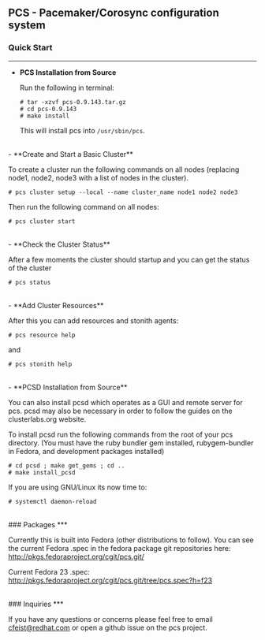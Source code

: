 ## PCS - Pacemaker/Corosync configuration system


### Quick Start
***


- **PCS Installation from Source**

   Run the following in terminal:

   ```shell
   # tar -xzvf pcs-0.9.143.tar.gz
   # cd pcs-0.9.143
   # make install
   ```

   This will install pcs into `/usr/sbin/pcs`.

<br />
- **Create and Start a Basic Cluster**

   To create a cluster run the following commands on all nodes (replacing node1, node2, node3 with a list of nodes in the cluster).

   ```shell
   # pcs cluster setup --local --name cluster_name node1 node2 node3
   ```

   Then run the following command on all nodes:

   ```shell
   # pcs cluster start
   ```

<br />
- **Check the Cluster Status**

   After a few moments the cluster should startup and you can get the status of the cluster

   ```shell
   # pcs status
   ```

<br />
- **Add Cluster Resources**

   After this you can add resources and stonith agents:

   ```shell
   # pcs resource help
   ```

   and

   ```shell
   # pcs stonith help
   ```

<br />
- **PCSD Installation from Source**

   You can also install pcsd which operates as a GUI and remote server for pcs. pcsd may also be necessary in order to follow the guides on the clusterlabs.org website.

   To install pcsd run the following commands from the root of your pcs directory. (You must have the ruby bundler gem installed, rubygem-bundler in Fedora, and development packages installed)

   ```shell
   # cd pcsd ; make get_gems ; cd ..
   # make install_pcsd
   ```

   If you are using GNU/Linux its now time to:

   ```shell
   # systemctl daemon-reload
   ```

<br />
### Packages
***

   Currently this is built into Fedora (other distributions to follow).  You can see the current Fedora .spec in the fedora package git repositories here: http://pkgs.fedoraproject.org/cgit/pcs.git/

   Current Fedora 23 .spec:
   http://pkgs.fedoraproject.org/cgit/pcs.git/tree/pcs.spec?h=f23

<br />
### Inquiries
***

If you have any questions or concerns please feel free to email cfeist@redhat.com or open a github issue on the pcs project.
